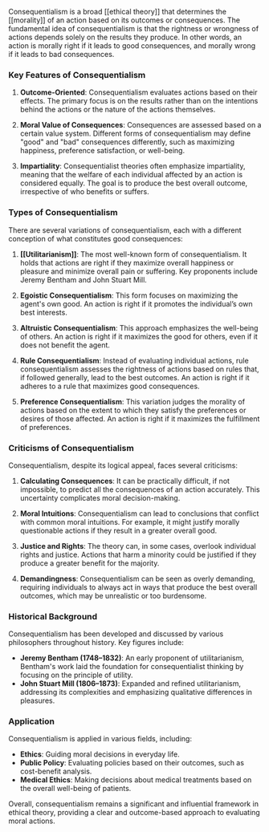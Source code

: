 Consequentialism is a broad [[ethical theory]] that determines the [[morality]] of an action based on its outcomes or consequences. The fundamental idea of consequentialism is that the rightness or wrongness of actions depends solely on the results they produce. In other words, an action is morally right if it leads to good consequences, and morally wrong if it leads to bad consequences.

### Key Features of Consequentialism

1. **Outcome-Oriented**: Consequentialism evaluates actions based on their effects. The primary focus is on the results rather than on the intentions behind the actions or the nature of the actions themselves.
    
2. **Moral Value of Consequences**: Consequences are assessed based on a certain value system. Different forms of consequentialism may define "good" and "bad" consequences differently, such as maximizing happiness, preference satisfaction, or well-being.
    
3. **Impartiality**: Consequentialist theories often emphasize impartiality, meaning that the welfare of each individual affected by an action is considered equally. The goal is to produce the best overall outcome, irrespective of who benefits or suffers.
    

### Types of Consequentialism

There are several variations of consequentialism, each with a different conception of what constitutes good consequences:

1. **[[Utilitarianism]]**: The most well-known form of consequentialism. It holds that actions are right if they maximize overall happiness or pleasure and minimize overall pain or suffering. Key proponents include Jeremy Bentham and John Stuart Mill.
    
2. **Egoistic Consequentialism**: This form focuses on maximizing the agent's own good. An action is right if it promotes the individual’s own best interests.
    
3. **Altruistic Consequentialism**: This approach emphasizes the well-being of others. An action is right if it maximizes the good for others, even if it does not benefit the agent.
    
4. **Rule Consequentialism**: Instead of evaluating individual actions, rule consequentialism assesses the rightness of actions based on rules that, if followed generally, lead to the best outcomes. An action is right if it adheres to a rule that maximizes good consequences.
    
5. **Preference Consequentialism**: This variation judges the morality of actions based on the extent to which they satisfy the preferences or desires of those affected. An action is right if it maximizes the fulfillment of preferences.
    

### Criticisms of Consequentialism

Consequentialism, despite its logical appeal, faces several criticisms:

1. **Calculating Consequences**: It can be practically difficult, if not impossible, to predict all the consequences of an action accurately. This uncertainty complicates moral decision-making.
    
2. **Moral Intuitions**: Consequentialism can lead to conclusions that conflict with common moral intuitions. For example, it might justify morally questionable actions if they result in a greater overall good.
    
3. **Justice and Rights**: The theory can, in some cases, overlook individual rights and justice. Actions that harm a minority could be justified if they produce a greater benefit for the majority.
    
4. **Demandingness**: Consequentialism can be seen as overly demanding, requiring individuals to always act in ways that produce the best overall outcomes, which may be unrealistic or too burdensome.
    

### Historical Background

Consequentialism has been developed and discussed by various philosophers throughout history. Key figures include:

- **Jeremy Bentham (1748–1832)**: An early proponent of utilitarianism, Bentham's work laid the foundation for consequentialist thinking by focusing on the principle of utility.
- **John Stuart Mill (1806–1873)**: Expanded and refined utilitarianism, addressing its complexities and emphasizing qualitative differences in pleasures.

### Application

Consequentialism is applied in various fields, including:

- **Ethics**: Guiding moral decisions in everyday life.
- **Public Policy**: Evaluating policies based on their outcomes, such as cost-benefit analysis.
- **Medical Ethics**: Making decisions about medical treatments based on the overall well-being of patients.

Overall, consequentialism remains a significant and influential framework in ethical theory, providing a clear and outcome-based approach to evaluating moral actions.